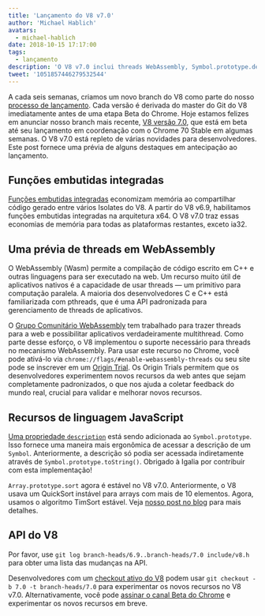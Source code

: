 ```yaml
---
title: 'Lançamento do V8 v7.0'
author: 'Michael Hablich'
avatars:
  - michael-hablich
date: 2018-10-15 17:17:00
tags:
  - lançamento
description: 'O V8 v7.0 inclui threads WebAssembly, Symbol.prototype.description e funções embutidas em mais plataformas!'
tweet: '1051857446279532544'
---
```

A cada seis semanas, criamos um novo branch do V8 como parte do nosso [processo de lançamento](/docs/release-process). Cada versão é derivada do master do Git do V8 imediatamente antes de uma etapa Beta do Chrome. Hoje estamos felizes em anunciar nosso branch mais recente, [V8 versão 7.0](https://chromium.googlesource.com/v8/v8.git/+log/branch-heads/7.0), que está em beta até seu lançamento em coordenação com o Chrome 70 Stable em algumas semanas. O V8 v7.0 está repleto de várias novidades para desenvolvedores. Este post fornece uma prévia de alguns destaques em antecipação ao lançamento.

<!--truncate-->
## Funções embutidas integradas

[Funções embutidas integradas](/blog/embedded-builtins) economizam memória ao compartilhar código gerado entre vários Isolates do V8. A partir do V8 v6.9, habilitamos funções embutidas integradas na arquitetura x64. O V8 v7.0 traz essas economias de memória para todas as plataformas restantes, exceto ia32.

## Uma prévia de threads em WebAssembly

O WebAssembly (Wasm) permite a compilação de código escrito em C++ e outras linguagens para ser executado na web. Um recurso muito útil de aplicativos nativos é a capacidade de usar threads — um primitivo para computação paralela. A maioria dos desenvolvedores C e C++ está familiarizada com pthreads, que é uma API padronizada para gerenciamento de threads de aplicativos.

O [Grupo Comunitário WebAssembly](https://www.w3.org/community/webassembly/) tem trabalhado para trazer threads para a web e possibilitar aplicativos verdadeiramente multithread. Como parte desse esforço, o V8 implementou o suporte necessário para threads no mecanismo WebAssembly. Para usar este recurso no Chrome, você pode ativá-lo via `chrome://flags/#enable-webassembly-threads` ou seu site pode se inscrever em um [Origin Trial](https://github.com/GoogleChrome/OriginTrials). Os Origin Trials permitem que os desenvolvedores experimentem novos recursos da web antes que sejam completamente padronizados, o que nos ajuda a coletar feedback do mundo real, crucial para validar e melhorar novos recursos.

## Recursos de linguagem JavaScript

[Uma propriedade `description`](https://tc39.es/proposal-Symbol-description/) está sendo adicionada ao `Symbol.prototype`. Isso fornece uma maneira mais ergonômica de acessar a descrição de um `Symbol`. Anteriormente, a descrição só podia ser acessada indiretamente através de `Symbol.prototype.toString()`. Obrigado à Igalia por contribuir com esta implementação!

`Array.prototype.sort` agora é estável no V8 v7.0. Anteriormente, o V8 usava um QuickSort instável para arrays com mais de 10 elementos. Agora, usamos o algoritmo TimSort estável. Veja [nosso post no blog](/blog/array-sort) para mais detalhes.

## API do V8

Por favor, use `git log branch-heads/6.9..branch-heads/7.0 include/v8.h` para obter uma lista das mudanças na API.

Desenvolvedores com um [checkout ativo do V8](/docs/source-code#using-git) podem usar `git checkout -b 7.0 -t branch-heads/7.0` para experimentar os novos recursos no V8 v7.0. Alternativamente, você pode [assinar o canal Beta do Chrome](https://www.google.com/chrome/browser/beta.html) e experimentar os novos recursos em breve.
